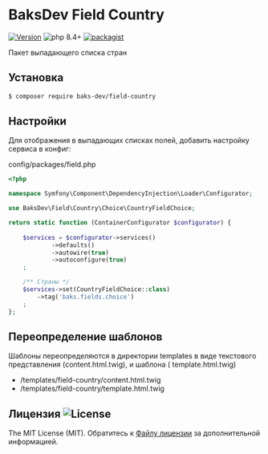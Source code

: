 # BaksDev Field Country

[![Version](https://img.shields.io/badge/version-7.3.0-blue)](https://github.com/baks-dev/field-country/releases)
![php 8.4+](https://img.shields.io/badge/php-min%208.4-red.svg)
[![packagist](https://img.shields.io/badge/packagist-green)](https://packagist.org/packages/baks-dev/field-country)

Пакет выпадающего списка стран

## Установка

``` bash
$ composer require baks-dev/field-country
```

## Настройки

Для отображения в выпадающих списках полей, добавить настройку сервиса в конфиг:

config/packages/field.php

``` php
<?php

namespace Symfony\Component\DependencyInjection\Loader\Configurator;

use BaksDev\Field\Country\Choice\CountryFieldChoice;

return static function (ContainerConfigurator $configurator) {
	
	$services = $configurator->services()
            ->defaults()
            ->autowire(true)
            ->autoconfigure(true)
	;

	/** Страны */
	$services->set(CountryFieldChoice::class)
		->tag('baks.fields.choice')
	;
};

```

## Переопределение шаблонов

Шаблоны переопределяются в директории templates в виде текстового представления (content.html.twig), и шаблона (
template.html.twig)

- /templates/field-country/content.html.twig
- /templates/field-country/template.html.twig

## Лицензия ![License](https://img.shields.io/badge/MIT-green)

The MIT License (MIT). Обратитесь к [Файлу лицензии](LICENSE.md) за дополнительной информацией.
